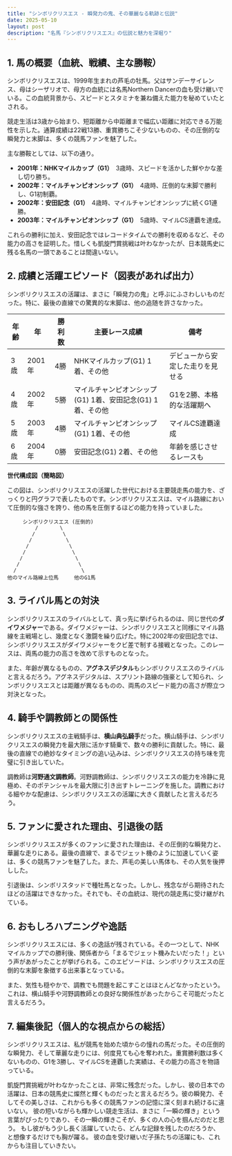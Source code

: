 ```yaml
---
title: "シンボリクリスエス - 瞬発力の鬼、その華麗なる軌跡と伝説"
date: 2025-05-10
layout: post
description: "名馬『シンボリクリスエス』の伝説と魅力を深堀り"
---
```


## 1. 馬の概要（血統、戦績、主な勝鞍）

シンボリクリスエスは、1999年生まれの芦毛の牡馬。父はサンデーサイレンス、母はシーザリオで、母方の血統には名馬Northern Dancerの血も受け継いでいる。この血統背景から、スピードとスタミナを兼ね備えた能力を秘めていたとされる。

競走生活は3歳から始まり、短距離から中距離まで幅広い距離に対応できる万能性を示した。通算成績は22戦13勝、重賞勝ちこそ少ないものの、その圧倒的な瞬発力と末脚は、多くの競馬ファンを魅了した。

主な勝鞍としては、以下の通り。

* **2001年：NHKマイルカップ（G1）**　3歳時、スピードを活かした鮮やかな差し切り勝ち。
* **2002年：マイルチャンピオンシップ（G1）**　4歳時、圧倒的な末脚で勝利し、G1初制覇。
* **2002年：安田記念（G1）**　4歳時、マイルチャンピオンシップに続くG1連勝。
* **2003年：マイルチャンピオンシップ（G1）**　5歳時、マイルCS連覇を達成。

これらの勝利に加え、安田記念ではレコードタイムでの勝利を収めるなど、その能力の高さを証明した。惜しくも凱旋門賞挑戦は叶わなかったが、日本競馬史に残る名馬の一頭であることは間違いない。


## 2. 成績と活躍エピソード（図表があれば出力）

シンボリクリスエスの活躍は、まさに「瞬発力の鬼」と呼ぶにふさわしいものだった。特に、最後の直線での驚異的な末脚は、他の追随を許さなかった。

| 年齢 | 年 | 勝利数 | 主要レース成績 | 備考 |
|---|---|---|---|---|
| 3歳 | 2001年 | 4勝 | NHKマイルカップ(G1) 1着、その他 |  デビューから安定した走りを見せる |
| 4歳 | 2002年 | 5勝 | マイルチャンピオンシップ(G1) 1着、安田記念(G1) 1着、その他 | G1を2勝、本格的な活躍期へ |
| 5歳 | 2003年 | 4勝 | マイルチャンピオンシップ(G1) 1着、その他 | マイルCS連覇達成 |
| 6歳 | 2004年 | 0勝 | 安田記念(G1) 2着、その他 |  年齢を感じさせるレースも |


**世代構成図（簡略図）**

この図は、シンボリクリスエスの活躍した世代における主要競走馬の能力を、ざっくりと円グラフで表したものです。シンボリクリスエスは、マイル路線において圧倒的な強さを誇り、他の馬を圧倒するほどの能力を持っていました。


```
     シンボリクリスエス (圧倒的)
         /       \
        /         \
       /           \
      /             \
     /               \
    /                 \
   /                   \
  /                     \
他のマイル路線上位馬     他のG1馬
```


## 3. ライバル馬との対決

シンボリクリスエスのライバルとして、真っ先に挙げられるのは、同じ世代の**ダイワメジャー**である。ダイワメジャーは、シンボリクリスエスと同様にマイル路線を主戦場とし、幾度となく激闘を繰り広げた。特に2002年の安田記念では、シンボリクリスエスがダイワメジャーをクビ差で制する接戦となった。このレースは、両馬の能力の高さを改めて示すものとなった。

また、年齢が異なるものの、**アグネスデジタル**もシンボリクリスエスのライバルと言えるだろう。アグネスデジタルは、スプリント路線の強豪として知られ、シンボリクリスエスとは距離が異なるものの、両馬のスピード能力の高さが際立つ対決となった。


## 4. 騎手や調教師との関係性

シンボリクリスエスの主戦騎手は、**横山典弘騎手**だった。横山騎手は、シンボリクリスエスの瞬発力を最大限に活かす騎乗で、数々の勝利に貢献した。特に、最後の直線での絶妙なタイミングの追い込みは、シンボリクリスエスの持ち味を完璧に引き出していた。

調教師は**河野通文調教師**。河野調教師は、シンボリクリスエスの能力を冷静に見極め、そのポテンシャルを最大限に引き出すトレーニングを施した。調教における細やかな配慮は、シンボリクリスエスの活躍に大きく貢献したと言えるだろう。


## 5. ファンに愛された理由、引退後の話

シンボリクリスエスが多くのファンに愛された理由は、その圧倒的な瞬発力と、華麗な走りにある。最後の直線で、まるでジェット機のように加速していく姿は、多くの競馬ファンを魅了した。また、芦毛の美しい馬体も、その人気を後押しした。

引退後は、シンボリスタッドで種牡馬となった。しかし、残念ながら期待されたほどの活躍はできなかった。それでも、その血統は、現代の競走馬に受け継がれている。


## 6. おもしろハプニングや逸話

シンボリクリスエスには、多くの逸話が残されている。その一つとして、NHKマイルカップでの勝利後、関係者から「まるでジェット機みたいだった！」という声があがったことが挙げられる。このエピソードは、シンボリクリスエスの圧倒的な末脚を象徴する出来事となっている。

また、気性も穏やかで、調教でも問題を起こすことはほとんどなかったという。これは、横山騎手や河野調教師との良好な関係性があったからこそ可能だったと言えるだろう。


## 7. 編集後記（個人的な視点からの総括）

シンボリクリスエスは、私が競馬を始めた頃からの憧れの馬だった。その圧倒的な瞬発力、そして華麗な走りには、何度見ても心を奪われた。重賞勝利数は多くないものの、G1を3勝し、マイルCSを連覇した実績は、その能力の高さを物語っている。

凱旋門賞挑戦が叶わなかったことは、非常に残念だった。しかし、彼の日本での活躍は、日本の競馬史に燦然と輝くものだったと言えるだろう。彼の瞬発力、そしてその美しさは、これからも多くの競馬ファンの記憶に深く刻まれ続けるに違いない。  彼の短いながらも輝かしい競走生活は、まさに「一瞬の輝き」という言葉がぴったりであり、その一瞬の輝きこそが、多くの人の心を掴んだのだと思う。  もし彼がもう少し長く活躍していたら、どんな記録を残したのだろうか、と想像するだけでも胸が躍る。  彼の血を受け継いだ子孫たちの活躍にも、これからも注目していきたい。

